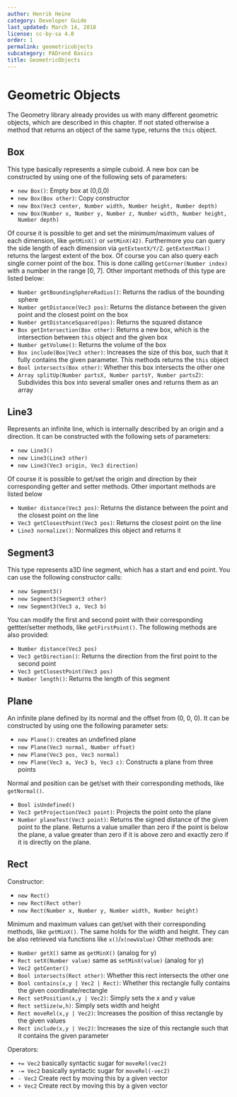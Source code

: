 ```yaml
---
author: Henrik Heine
category: Developer Guide
last_updated: March 14, 2018
license: cc-by-sa 4.0
order: 1
permalink: geometricobjects
subcategory: PADrend Basics
title: GeometricObjects
---
```

<!------------------------------------------------------------------------------------------------
This work is licensed under the Creative Commons Attribution-ShareAlike 4.0 International License.
 To view a copy of this license, visit http://creativecommons.org/licenses/by-sa/4.0/.
 Author: Henrik Heine (hheine@mail.uni-paderborn.de)
 PADrend Version 1.0.0
------------------------------------------------------------------------------------------------->


# Geometric Objects
The Geometry library already provides us with many different geometric objects, which are described in this chapter. If not stated otherwise a method that returns an object of the same type, returns the `this` object.

## Box
This type basically represents a simple cuboid. A new box can be constructed by using one of the following sets of parameters:
* `new Box()`: Empty box at (0,0,0)
* `new Box(Box other)`: Copy constructor
* `new Box(Vec3 center, Number width, Number height, Number depth)`
* `new Box(Number x, Number y, Number z, Number width, Number height, Number depth)`

Of course it is possible to get and set the minimum/maximum values of each dimension, like `getMinX()` or `setMinX(42)`. Furthermore you can query the side length of each dimension via `getExtentX/Y/Z`. `getExtentMax()` returns the largest extent of the box. Of course you can also query each single corner point of the box. This is done calling `getCorner(Number index)` with a number in the range [0, 7].
Other important methods of this type are listed below:

* `Number getBoundingSphereRadius()`: Returns the radius of the bounding sphere
* `Number getDistance(Vec3 pos)`: Returns the distance between the given point and the closest point on the box
* `Number getDistanceSquared(pos)`: Returns the squared distance
* `Box getIntersection(Box other)`: Returns a new box, which is the intersection between `this` object and the given box
* `Number getVolume()`: Returns the volume of the box
* `Box include(Box|Vec3 other)`: Increases the size of this box, such that it fully contains the given parameter. This methods returns the `this` object
* `Bool intersects(Box other)`: Whether this box intersects the other one
* `Array splitUp(Number partsX, Number partsY, Number partsZ)`: Subdivides this box into several smaller ones and returns them as an array


## Line3
Represents an infinite line, which is internally described by an origin and a direction. It can be constructed with the following sets of parameters:
* `new Line3()`
* `new Line3(Line3 other)`
* `new Line3(Vec3 origin, Vec3 direction)`

Of course it is possible to get/set the origin and direction by their corresponding getter and setter methods. Other important methods are listed below

* `Number distance(Vec3 pos)`: Returns the distance between the point and the closest point on the line
* `Vec3 getClosestPoint(Vec3 pos)`: Returns the closest point on the line
* `Line3 normalize()`: Normalizes this object and returns it


## Segment3
This type represents a3D line segment, which has a start and end point. You can use the following constructor calls:
* `new Segment3()`
* `new Segment3(Segment3 other)`
* `new Segment3(Vec3 a, Vec3 b)`

You can modify the first and second point with their corresponding gettter/setter methods, like `getFirstPoint()`.
The following methods are also provided:

* `Number distance(Vec3 pos)`
* `Vec3 getDirection()`: Returns the direction from the first point to the second point
* `Vec3 getClosestPoint(Vec3 pos)`
* `Number length()`: Returns the length of this segment


## Plane
An infinite plane defined by its normal and the offset from (0, 0, 0). It can be constructed by using one the following parameter sets:
* `new Plane()`: creates an undefined plane
* `new Plane(Vec3 normal, Number offset)`
* `new Plane(Vec3 pos, Vec3 normal)`
* `new Plane(Vec3 a, Vec3 b, Vec3 c)`: Constructs a plane from three points

Normal and position can be get/set with their corresponding methods, like `getNormal()`.

* `Bool isUndefined()`
* `Vec3 getProjection(Vec3 point)`: Projects the point onto the plane
* `Number planeTest(Vec3 point)`: Returns the signed distance of the given point to the plane. Returns a value smaller than zero if the point is below the plane, a value greater than zero if it is above zero and exactly zero if it is directly on the plane.


## Rect
Constructor:
* `new Rect()`
* `new Rect(Rect other)`
* `new Rect(Number x, Number y, Number width, Number height)`

Minimum and maximum values can get/set with their corresponding methods, like `getMinX()`. The same holds for the width and height. They can be also retrieved via functions like `x()`/`x(newValue)` Other methods are:
* `Number getX()` same as `getMinX()` (analog for y)
* `Rect setX(Number value)` same as `setMinX(value)` (analog for y)
* `Vec2 getCenter()`
* `Bool intersects(Rect other)`: Whether this rect intersects the other one
* `Bool contains(x,y | Vec2 | Rect)`: Whether this rectangle fully contains the given coordinate/rectangle
* `Rect setPosition(x,y | Vec2)`: Simply sets the x and y value
* `Rect setSize(w,h)`: Simply sets width and height
* `Rect moveRel(x,y | Vec2)`: Increases the position of thiss rectangle by the given values
* `Rect include(x,y | Vec2)`: Increases the size of this rectangle such that it contains the given parameter

Operators:
* `+= Vec2` basically syntactic sugar for `moveRel(vec2)`
* `-= Vec2` basically syntactic sugar for `moveRel(-vec2)`
* `- Vec2` Create rect by moving this by a given vector
* `+ Vec2` Create rect by moving this by a given vector


